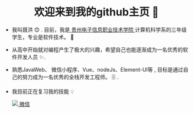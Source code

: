 <h1 align="center"> 欢迎来到我的github主页 👋 </h1>


* 我叫聂洪 :blush:	 . 目前，我是[ 贵州电子信息职业技术学院 ](http://www.gzeic.com/)计算机科学系的三年级学生，专业是软件技术。 :satellite:

* 从高中开始就对编程产生了极大的兴趣，希望自己也能逐渐成为一名优秀的软件开发人员  :sparkles:.

* 熟悉JavaWeb、 微信小程序、Vue、nodeJs、Element-UI等 , 目标是通过自己的努力成为一名优秀的全栈开发工程师。 :file_cabinet: .

* 我目前正在复习我的技能 :bulb:

  <a href="https://github.com/parth-27">
    <img src="https://6465-develop-ic57t-1302419554.tcb.qcloud.la/github/wechat.png?sign=6c840b9b859e5b74dfb4835f2fae9055&t=1603349746"> 微信
  </a>
